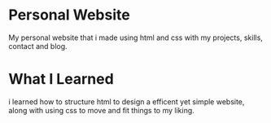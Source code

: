 # Personal Website
My personal website that i made using html and css with my projects, skills, contact and blog.

# What I Learned
i learned how to structure html to design a efficent yet simple website, along with using css to move and fit things to my liking.
